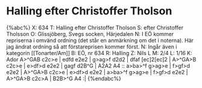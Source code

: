 # Halling efter Christoffer Tholson

{%abc%}
X: 634
T: Halling efter Christoffer Tholson
S: efter Christoffer Tholsson
O: Glissjöberg, Svegs socken, Härjedalen
N: I EÖ kommer repriserna i omvänd ordning (det står en anmärkning om det i noterna). Här jag ändrat ordning så att förstareprisen kommer först.
N: Ingår även i kategorin [[Tonarter/Am]]
B: EÖ, nr 634
R: Halling
Z: Nils L
M: 2/4
L: 1/16
K: Ador
A>^GAB  c2c>e  | edfd   e2e2 | g>ag>f d2d2  | dfaf   [ec]2[ec]2  |
A>^GA>B c2c>e  | e>df>d e2e2 | gagf    d2B^G | A2A2   A4         ::
a>ba>^f g>ag>e | f>gf>d e2e2 | A>^GA>B c2c>e | e>df>d e2e2        |
a>ba>^f g>ag>e | f>gf>d e2e2 | A>^GA>B c2c>A | B2B>^G A4         :|
{%endabc%}
